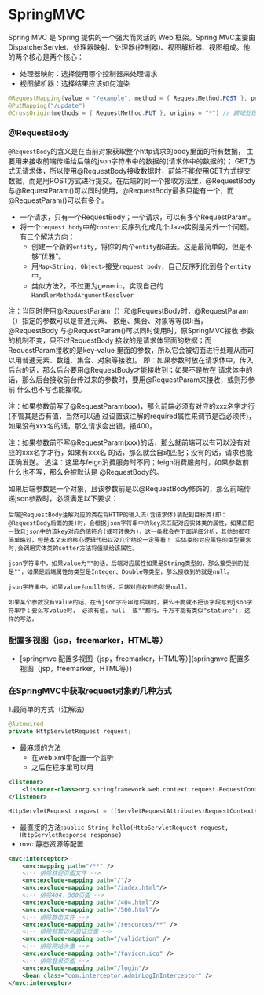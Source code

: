 # SpringMVC
Spring MVC 是 Spring 提供的一个强大而灵活的 Web 框架。Spring MVC主要由DispatcherServlet、处理器映射、处理器(控制器)、视图解析器、视图组成。他的两个核心是两个核心：

- 处理器映射：选择使用哪个控制器来处理请求
- 视图解析器：选择结果应该如何渲染

```java
@RequestMapping(value = "/example", method = { RequestMethod.POST }, produces = "application/json;charset=UTF-8")
@PutMapping("/update")
@CrossOrigin(methods = { RequestMethod.PUT }, origins = "*") // 跨域处理

```

### @RequestBody
`@RequestBody`的含义是在当前对象获取整个http请求的body里面的所有数据，
主要用来接收前端传递给后端的json字符串中的数据的(请求体中的数据的)；
GET方式无请求体，所以使用@RequestBody接收数据时，前端不能使用GET方式提交数据，而是用POST方式进行提交。在后端的同一个接收方法里，@RequestBody与@RequestParam()可以同时使用，@RequestBody最多只能有一个，而@RequestParam()可以有多个。

- 一个请求，只有一个RequestBody；一个请求，可以有多个RequestParam。
- 将一个`request body`中的`content`反序列化成几个Java实例是另外一个问题。有三个解决方向：
    + 创建一个新的`entity`，将你的两个`entity`都进去。这是最简单的，但是不够“优雅”。
    + 用`Map<String, Object>`接受`request body`，自己反序列化到各个`entity`中。
    + 类似方法2，不过更为generic，实现自己的`HandlerMethodArgumentResolver`


注：当同时使用@RequestParam（）和@RequestBody时，@RequestParam（）指定的参数可以是普通元素、
       数组、集合、对象等等(即:当，@RequestBody 与@RequestParam()可以同时使用时，原SpringMVC接收
       参数的机制不变，只不过RequestBody 接收的是请求体里面的数据；而RequestParam接收的是key-value
       里面的参数，所以它会被切面进行处理从而可以用普通元素、数组、集合、对象等接收)。
       即：如果参数时放在请求体中，传入后台的话，那么后台要用@RequestBody才能接收到；如果不是放在
              请求体中的话，那么后台接收前台传过来的参数时，要用@RequestParam来接收，或则形参前
              什么也不写也能接收。

注：如果参数前写了@RequestParam(xxx)，那么前端必须有对应的xxx名字才行(不管其是否有值，当然可以通
       过设置该注解的required属性来调节是否必须传)，如果没有xxx名的话，那么请求会出错，报400。

注：如果参数前不写@RequestParam(xxx)的话，那么就前端可以有可以没有对应的xxx名字才行，如果有xxx名
       的话，那么就会自动匹配；没有的话，请求也能正确发送。
       追注：这里与feign消费服务时不同；feign消费服务时，如果参数前什么也不写，那么会被默认是
                  @RequestBody的。

如果后端参数是一个对象，且该参数前是以@RequestBody修饰的，那么前端传递json参数时，必须满足以下要求：

    后端@RequestBody注解对应的类在将HTTP的输入流(含请求体)装配到目标类(即：@RequestBody后面的类)时，会根据json字符串中的key来匹配对应实体类的属性，如果匹配一致且json中的该key对应的值符合(或可转换为)，这一条我会在下面详细分析，其他的都可简单略过，但是本文末的核心逻辑代码以及几个结论一定要看！ 实体类的对应属性的类型要求时,会调用实体类的setter方法将值赋给该属性。

    json字符串中，如果value为""的话，后端对应属性如果是String类型的，那么接受到的就是""，如果是后端属性的类型是Integer、Double等类型，那么接收到的就是null。

    json字符串中，如果value为null的话，后端对应收到的就是null。

    如果某个参数没有value的话，在传json字符串给后端时，要么干脆就不把该字段写到json字符串中；要么写value时， 必须有值，null  或""都行。千万不能有类似"stature":，这样的写法，

### 配置多视图（jsp，freemarker，HTML等）
- [springmvc 配置多视图（jsp，freemarker，HTML等）](springmvc 配置多视图（jsp，freemarker，HTML等）)

### 在SpringMVC中获取request对象的几种方式
1.最简单的方式（注解法）
``` java
@Autowired
private HttpServletRequest request;
```
- 最麻烦的方法
    + 在web.xml中配置一个监听
    + 之后在程序里可以用
``` xml
<listener>
    <listener-class>org.springframework.web.context.request.RequestContextListener</listener-class>
</listener>
```
``` java
HttpServletRequest request = ((ServletRequestAttributes)RequestContextHolder.getRequestAttributes()).getRequest();
```
- 最直接的方法:`public String hello(HttpServletRequest request, HttpServletResponse response)`
- mvc 静态资源等配置
``` xml
<mvc:interceptor>
    <mvc:mapping path="/**" />
    <!-- 排除欢迎页面文件 -->
    <mvc:exclude-mapping path="/"/>
    <mvc:exclude-mapping path="/index.html"/>
    <!-- 排除404，500页面 -->
    <mvc:exclude-mapping path="/404.html"/>
    <mvc:exclude-mapping path="/500.html"/>
    <!-- 排除静态文件 -->
    <mvc:exclude-mapping path="/resources/**" />
    <!-- 排除频繁访问验证页面 -->
    <mvc:exclude-mapping path="/validation" />
    <!-- 排除网站头像 -->
    <mvc:exclude-mapping path="/favicon.ico" />
    <!-- 排除登录页面 -->
    <mvc:exclude-mapping path="/login"/>
    <bean class="com.interceptor.AdminLogInInterceptor" />
</mvc:interceptor>
```



